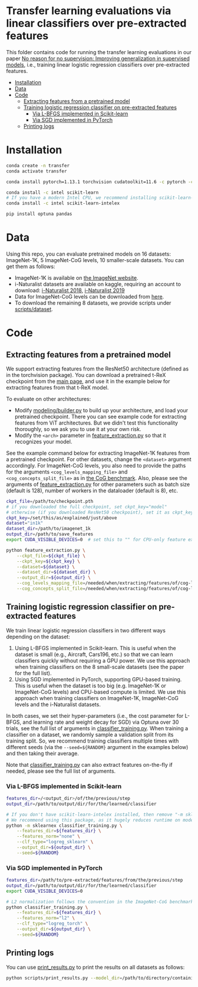 <!--
trex
Copyright (C) 2023-present NAVER Corp.
CC BY-NC-SA 4.0
-->

<!-- omit in toc -->
# Transfer learning evaluations via linear classifiers over pre-extracted features

This folder contains code for running the transfer learning evaluations in our paper [No reason for no supervision: Improving generalization in supervised models](https://arxiv.org/abs/2206.15369), i.e., training linear logistic regression classifiers over pre-extracted features.

- [Installation](#installation)
- [Data](#data)
- [Code](#code)
  - [Extracting features from a pretrained model](#extracting-features-from-a-pretrained-model)
  - [Training logistic regression classifier on pre-extracted features](#training-logistic-regression-classifier-on-pre-extracted-features)
    - [Via L-BFGS implemented in Scikit-learn](#via-l-bfgs-implemented-in-scikit-learn)
    - [Via SGD implemented in PyTorch](#via-sgd-implemented-in-pytorch)
  - [Printing logs](#printing-logs)

# Installation

```bash
conda create -n transfer
conda activate transfer

conda install pytorch=1.13.1 torchvision cudatoolkit=11.6 -c pytorch -c conda-forge

conda install -c intel scikit-learn
# If you have a modern Intel CPU, we recommend installing scikit-learn-intelex
conda install -c intel scikit-learn-intelex

pip install optuna pandas
```

# Data

Using this repo, you can evaluate pretrained models on 16 datasets: ImageNet-1K, 5 ImageNet-CoG levels, 10 smaller-scale datasets.
You can get them as follows:

- ImageNet-1K is available on [the ImageNet website](https://image-net.org/download-images.php).
- i-Naturalist datasets are available on kaggle, requiring an account to download:
[i-Naturalist 2018](https://www.kaggle.com/c/inaturalist-2018),
[i-Naturalist 2019](https://www.kaggle.com/competitions/inaturalist-2019-fgvc6)
- Data for ImageNet-CoG levels can be downloaded from [here](https://github.com/naver/cog).
- To download the remaining 8 datasets, we provide scripts under [scripts/dataset](./scripts/dataset).

# Code

## Extracting features from a pretrained model

We support extracting features from the ResNet50 architecture (defined as in the torchvision package).
You can download a pretrained t-ReX checkpoint from the [main page](../README.md), and use it in the example below for extracting features from that t-ReX model.

To evaluate on other architectures:
- Modify [modeling/builder.py](./modeling/builder.py#9) to build up your architecture, and load your pretrained checkpoint.
There you can see example code for extracting features from ViT architectures.
But we didn't test this functionality thoroughly, so we ask you to use it at your own risk.
- Modify the `<arch>` parameter in [feature_extraction.py](./feature_extraction.py) so that it recognizes your model.

See the example command below for extracting ImageNet-1K features from a pretrained checkpoint.
For other datasets, change the `<dataset>` argument accordingly.
For ImageNet-CoG levels, you also need to provide the paths for the arguments `<cog_levels_mapping_file>` and `<cog_concepts_split_file>` as in [the CoG benchmark](https://github.com/naver/cog).
Also, please see the arguments of [feature_extraction.py](./feature_extraction.py) for other parameters such as batch size (default is 128), number of workers in the dataloader (default is 8), etc.

```bash
ckpt_file=/path/to/checkpoint.pth
# if you downloaded the full checkpoint, set ckpt_key="model"
# otherwise (if you downloaded ResNet50 checkpoint), set it as ckpt_key="none"
ckpt_key=/set/this/as/explained/just/above
dataset="in1k"
dataset_dir=/path/to/imagenet_1k
output_dir=/path/to/save_features
export CUDA_VISIBLE_DEVICES=0  # set this to "" for CPU-only feature extraction

python feature_extraction.py \
    --ckpt_file=${ckpt_file} \
    --ckpt_key=${ckpt_key} \
    --dataset=${dataset} \
    --dataset_dir=${dataset_dir} \
    --output_dir=${output_dir} \
    --cog_levels_mapping_file=/needed/when/extracting/features/of/cog-levels \
    --cog_concepts_split_file=/needed/when/extracting/features/of/cog-levels
```

## Training logistic regression classifier on pre-extracted features

We train linear logistic regression classifiers in two different ways depending on the dataset:
1. Using L-BFGS implemented in Scikit-learn.
  This is useful when the dataset is small (e.g., Aircraft, Cars196, etc.) so that we can learn classifiers quickly without requiring a GPU power.
  We use this approach when training classifiers on the 8 small-scale datasets (see the paper for the full list).
1. Using SGD implemented in PyTorch, supporting GPU-based training.
  This is useful when the dataset is too big (e.g. ImageNet-1K or ImageNet-CoG levels) and CPU-based compute is limited.
  We use this approach when training classifiers on ImageNet-1K, ImageNet-CoG levels and the i-Naturalist datasets.

In both cases, we set their hyper-parameters (i.e., the cost parameter for L-BFGS, and learning rate and weight decay for SGD) via Optuna over 30 trials, see the full list of arguments in [classifier_training.py](./classifier_training.py).
When training a classifier on a dataset, we randomly sample a validation split from its training split.
So, we recommend training classifiers multiple times with different seeds (via the `--seed=${RANDOM}` argument in the examples below) and then taking their average.

Note that [classifier_training.py](./classifier_training.py) can also extract features on-the-fly if needed, please see the full list of arguments.

### Via L-BFGS implemented in Scikit-learn

```bash
features_dir=/<output_dir>/of/the/previous/step
output_dir=/path/to/output/dir/for/the/learned/classifier

# If you don't have scikit-learn-intelex installed, then remove "-m sklearnex"
# We recommend using this package, as it hugely reduces runtime on modern Intel-based CPUs.
python -m sklearnex classifier_training.py \
    --features_dir=${features_dir} \
    --features_norm="none" \
    --clf_type="logreg_sklearn" \
    --output_dir=${output_dir} \
    --seed=${RANDOM}
```

### Via SGD implemented in PyTorch

```bash
features_dir=/path/to/pre-extracted/features/from/the/previous/step
output_dir=/path/to/output/dir/for/the/learned/classifier
export CUDA_VISIBLE_DEVICES=0

# L2 normalization follows the convention in the ImageNet-CoG benchmark.
python classifier_training.py \
    --features_dir=${features_dir} \
    --features_norm="l2" \
    --clf_type="logreg_torch" \
    --output_dir=${output_dir} \
    --seed=${RANDOM}
```

## Printing logs

You can use [print_results.py](./scripts/print_results.py) to print the results on all datasets as follows:

```bash
python scripts/print_results.py --model_dir=/path/to/directory/containing/checkpoint.pth
```

